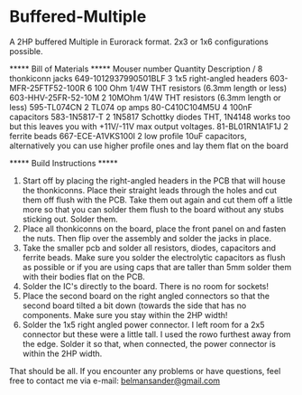 # Buffered-Multiple
A 2HP buffered Multiple in Eurorack format. 2x3 or 1x6 configurations possible.

***** Bill of Materials *****
Mouser number         Quantity    Description
/                     8           thonkiconn jacks
649-1012937990501BLF  3           1x5 right-angled headers
603-MFR-25FTF52-100R  6           100 Ohm 1/4W THT resistors (6.3mm length or less)
603-HHV-25FR-52-10M   2           10MOhm 1/4W THT resistors (6.3mm length or less)
595-TL074CN           2           TL074 op amps
80-C410C104M5U        4           100nF capacitors
583-1N5817-T          2           1N5817 Schottky diodes THT, 1N4148 works too but this leaves you with +11V/-11V max output voltages.
81-BL01RN1A1F1J       2           ferrite beads
667-ECE-A1VKS100I     2           low profile 10uF capacitors, alternatively you can use higher profile ones and lay them flat on the board

***** Build Instructions *****

1) Start off by placing the right-angled headers in the PCB that will house the thonkiconns. Place their straight leads through the holes and cut them off flush with the PCB. Take them out again and cut them off a little more so that you can solder them flush to the board without any stubs sticking out. Solder them.
2) Place all thonkiconns on the board, place the front panel on and fasten the nuts. Then flip over the assembly and solder the jacks in place.
3) Take the smaller pcb and solder all resistors, diodes, capacitors and ferrite beads. Make sure you solder the electrolytic capacitors as flush as possible or if you are using caps that are taller than 5mm solder them with their bodies flat on the PCB.
4) Solder the IC's directly to the board. There is no room for sockets!
5) Place the second board on the right angled connectors so that the second board tilted a bit down (towards the side that has no components. Make sure you stay within the 2HP width!
6) Solder the 1x5 right angled power connector. I left room for a 2x5 connector but these were a little tall. I used the rowo furthest away from the edge. Solder it so that, when connected, the power connector is within the 2HP width.

That should be all. If you encounter any problems or have questions, feel free to contact me via e-mail: belmansander@gmail.com
